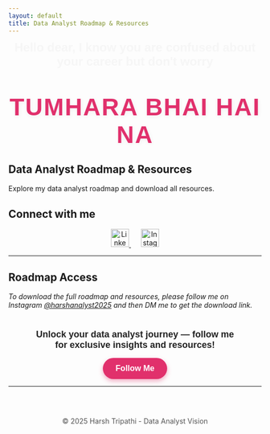 ```yaml
---
layout: default
title: Data Analyst Roadmap & Resources
---
```


<div style="font-family: Arial, sans-serif; text-align:center; margin-top: 40px; animation: slidein 1s ease forwards; opacity:0; font-size: 1.5rem; font-weight: 600; color: #222;">
  Hello dear, I know you are confused about your career but don't worry
</div>

<div style="font-family: Arial, sans-serif; text-align:center; font-size: 3rem; font-weight: bold; color: #e1306c; margin: 20px 0; letter-spacing: 2px; text-shadow: 1px 2px 8px #f0f0f0;">
  TUMHARA BHAI HAI NA
</div>

## Data Analyst Roadmap & Resources

Explore my data analyst roadmap and download all resources.

## Connect with me

<p align="center">
  <a href="https://www.linkedin.com/in/harsh-tripathi-64376333a" target="_blank" rel="noopener" style="margin-right: 20px;">
    <img src="https://cdn-icons-png.flaticon.com/512/174/174857.png" alt="LinkedIn" width="36" height="36" />
  </a>
  <a href="https://www.instagram.com/harshanalyst2025" target="_blank" rel="noopener">
    <img src="https://cdn-icons-png.flaticon.com/512/2111/2111463.png" alt="Instagram" width="36" height="36" />
  </a>
</p>

---

## Roadmap Access

_To download the full roadmap and resources, please follow me on Instagram [@harshanalyst2025](https://www.instagram.com/harshanalyst2025) and then DM me to get the download link._

<div style="text-align:center; margin-top: 40px; font-family: Arial, sans-serif;">
  <p style="font-size:18px; font-weight:600; color:#222; max-width: 400px; margin: 0 auto;">
    Unlock your data analyst journey — follow me for exclusive insights and resources!
  </p>
  <a href="https://www.instagram.com/harshanalyst2025" target="_blank" 
     style="display:inline-block; margin-top: 15px; background-color:#E1306C; color:#fff; 
            padding: 12px 25px; border-radius: 30px; text-decoration:none; font-weight:bold;
            font-size:16px; box-shadow: 0 4px 10px rgba(225,48,108,0.4);">
    Follow Me
  </a>
</div>

---

<footer style="margin-top: 60px; font-size: 14px; color: #555; text-align: center;">
  © 2025 Harsh Tripathi - Data Analyst Vision
</footer>

<style>
@keyframes slidein {
  from { opacity: 0; transform: translateY(-30px); }
  to { opacity: 1; transform: translateY(0); }
}
</style>
